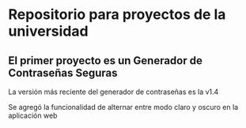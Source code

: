 # Repositorio para proyectos de la universidad 
## El primer proyecto es un Generador de Contraseñas Seguras
La versión más reciente del generador de contraseñas es la v1.4

Se agregó la funcionalidad de alternar entre modo claro y oscuro en la aplicación web
